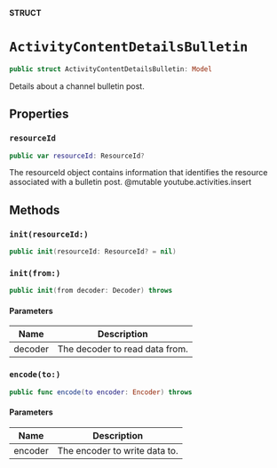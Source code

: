 **STRUCT**

# `ActivityContentDetailsBulletin`

```swift
public struct ActivityContentDetailsBulletin: Model
```

Details about a channel bulletin post.

## Properties
### `resourceId`

```swift
public var resourceId: ResourceId?
```

The resourceId object contains information that identifies the resource associated with a bulletin post. @mutable youtube.activities.insert

## Methods
### `init(resourceId:)`

```swift
public init(resourceId: ResourceId? = nil)
```

### `init(from:)`

```swift
public init(from decoder: Decoder) throws
```

#### Parameters

| Name | Description |
| ---- | ----------- |
| decoder | The decoder to read data from. |

### `encode(to:)`

```swift
public func encode(to encoder: Encoder) throws
```

#### Parameters

| Name | Description |
| ---- | ----------- |
| encoder | The encoder to write data to. |